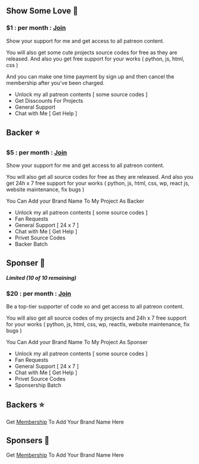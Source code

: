 ## Show Some Love 💖

### $1 : per month : [Join](https://www.patreon.com/join/codexo/checkout?rid=9038698)

Show your support for me and get access to all patreon content.

You will also get some cute projects source codes for free as they are released. And also you get free support for your works ( python, js, html, css )

And you can make one time payment by sign up and then cancel the membership after you've been charged.

- Unlock my all patreon contents [ some source codes ]
- Get Disscounts For Projects
- General Support
- Chat with Me [ Get Help ]

## Backer ⭐

### $5 : per month : [Join](https://www.patreon.com/join/codexo/checkout?rid=9038729)

Show your support for me and get access to all patreon content.

You will also get all source codes for free as they are released. And also you get 24h x 7 free support for your works ( python, js, html, css, wp, react js, website maintenance, fix bugs )

You Can Add your Brand Name To My Project As Backer

- Unlock my all patreon contents [ some source codes ]
- Fan Requests
- General Support [ 24 x 7 ]
- Chat with Me [ Get Help ]
- Privet Source Codes
- Backer Batch

## Sponser 💎
##### Limited (10 of 10 remaining)

### $20 : per month : [Join](https://www.patreon.com/join/codexo/checkout?rid=9038718)

Be a top-tier supporter of code xo and get access to all patreon content.

You will also get all source codes of my projects and 24h x 7 free support for your works ( python, js, html, css, wp, reactls, website maintenance, fix bugs )

You Can Add your Brand Name To My Project As Sponser

- Unlock my all patreon contents [ some source codes ]
- Fan Requests
- General Support [ 24 x 7 ]
- Chat with Me [ Get Help ]
- Privet Source Codes
- Sponsership Batch

## Backers ⭐

Get [Membership](https://www.patreon.com/codexo) To Add Your Brand Name Here

## Sponsers 💎

Get [Membership](https://www.patreon.com/codexo) To Add Your Brand Name Here

